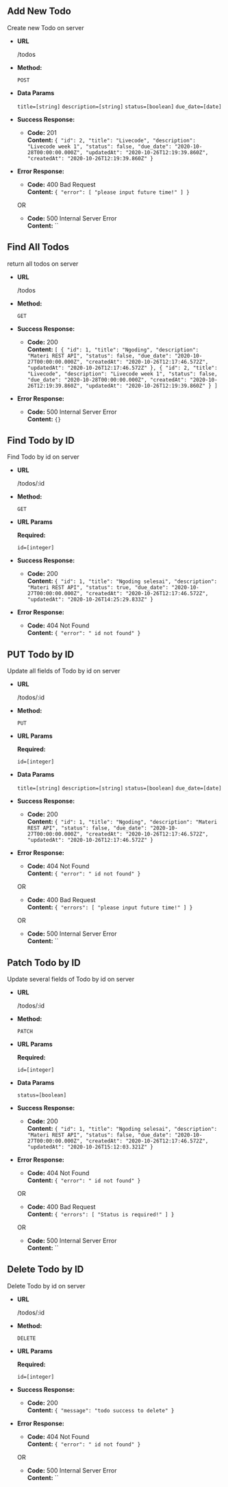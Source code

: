**Add New Todo**
----
  Create new Todo on server

* **URL**

  /todos

* **Method:**

  `POST`

* **Data Params**

  `title=[string]`
  `description=[string]`
  `status=[boolean]`
  `due_date=[date]`

* **Success Response:**

  * **Code:** 201 <br />
    **Content:** `{
    "id": 2,
    "title": "Livecode",
    "description": "Livecode week 1",
    "status": false,
    "due_date": "2020-10-28T00:00:00.000Z",
    "updatedAt": "2020-10-26T12:19:39.860Z",
    "createdAt": "2020-10-26T12:19:39.860Z"
}`
 
* **Error Response:**

  * **Code:** 400 Bad Request <br />
    **Content:** `{
    "error": [
        "please input future time!"
    ]
}`

  OR

  * **Code:** 500 Internal Server Error <br />
    **Content:** ``


**Find All Todos**
----
  return all todos on server

* **URL**

  /todos

* **Method:**

  `GET`

* **Success Response:**

  * **Code:** 200 <br />
    **Content:** `[
    {
        "id": 1,
        "title": "Ngoding",
        "description": "Materi REST API",
        "status": false,
        "due_date": "2020-10-27T00:00:00.000Z",
        "createdAt": "2020-10-26T12:17:46.572Z",
        "updatedAt": "2020-10-26T12:17:46.572Z"
    },
    {
        "id": 2,
        "title": "Livecode",
        "description": "Livecode week 1",
        "status": false,
        "due_date": "2020-10-28T00:00:00.000Z",
        "createdAt": "2020-10-26T12:19:39.860Z",
        "updatedAt": "2020-10-26T12:19:39.860Z"
    }
]`
 
* **Error Response:**

  * **Code:** 500 Internal Server Error <br />
    **Content:** `{}`


**Find Todo by ID**
----
  Find Todo by id on server

* **URL**

  /todos/:id

* **Method:**

  `GET`
  
*  **URL Params**

   **Required:**
 
   `id=[integer]`

* **Success Response:**

  * **Code:** 200 <br />
    **Content:** `{
    "id": 1,
    "title": "Ngoding selesai",
    "description": "Materi REST API",
    "status": true,
    "due_date": "2020-10-27T00:00:00.000Z",
    "createdAt": "2020-10-26T12:17:46.572Z",
    "updatedAt": "2020-10-26T14:25:29.833Z"
}`
 
* **Error Response:**

  * **Code:** 404 Not Found <br />
    **Content:** `{
    "error": " id not found"
}`

**PUT Todo by ID**
----
  Update all fields of Todo by id on server

* **URL**

  /todos/:id

* **Method:**

  `PUT`
  
*  **URL Params**

   **Required:**
 
   `id=[integer]`

* **Data Params**

  `title=[string]`
  `description=[string]`
  `status=[boolean]`
  `due_date=[date]`

* **Success Response:**

  * **Code:** 200 <br />
    **Content:** `{
    "id": 1,
    "title": "Ngoding",
    "description": "Materi REST API",
    "status": false,
    "due_date": "2020-10-27T00:00:00.000Z",
    "createdAt": "2020-10-26T12:17:46.572Z",
    "updatedAt": "2020-10-26T12:17:46.572Z"
}`
 
* **Error Response:**

  * **Code:** 404 Not Found <br />
    **Content:** `{
    "error": " id not found"
}`

  OR

  * **Code:** 400 Bad Request <br />
    **Content:** `{
    "errors": [
        "please input future time!"
      ]
    }`

  OR

   *   **Code:** 500 Internal Server Error <br />
      **Content:** ``


**Patch Todo by ID**
----
  Update several fields of Todo by id on server

* **URL**

  /todos/:id

* **Method:**

  `PATCH`
  
*  **URL Params**

   **Required:**
 
   `id=[integer]`

* **Data Params**

  `status=[boolean]`

* **Success Response:**

  * **Code:** 200 <br />
    **Content:** `{
    "id": 1,
    "title": "Ngoding selesai",
    "description": "Materi REST API",
    "status": false,
    "due_date": "2020-10-27T00:00:00.000Z",
    "createdAt": "2020-10-26T12:17:46.572Z",
    "updatedAt": "2020-10-26T15:12:03.321Z"
}`
 
* **Error Response:**

  * **Code:** 404 Not Found <br />
    **Content:** `{
    "error": " id not found"
}`

  OR

   * **Code:** 400 Bad Request <br />
      **Content:** `{
      "errors": [
          "Status is required!"
      ]
  }`

  OR

   * **Code:** 500 Internal Server Error <br />
      **Content:** ``



**Delete Todo by ID**
----
  Delete Todo by id on server

* **URL**

  /todos/:id

* **Method:**

  `DELETE`
  
*  **URL Params**

   **Required:**
 
   `id=[integer]`

* **Success Response:**

  * **Code:** 200 <br />
    **Content:** `{
    "message": "todo success to delete"
}`
 
* **Error Response:**

  * **Code:** 404 Not Found <br />
    **Content:** `{
    "error": " id not found"
}`

  OR

   * **Code:** 500 Internal Server Error <br />
      **Content:** ``